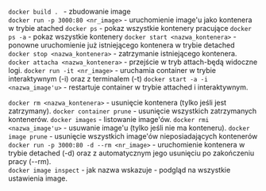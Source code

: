 `docker build . ` - zbudowanie image  
`docker run -p 3000:80 <nr_image>` - uruchomienie image'u jako kontenera w trybie atached
`docker ps` - pokaz wszystkie kontenery pracujące
`docker ps -a` - pokaz wszystkie kontenery
`docker start <nazwa_kontenera>` - ponowne uruchomienie już istniejącego kontenera w trybie detached  
`docker stop <nazwa_kontenera>` - zatrzymanie istniejącego kontenera.
`docker attacha <nazwa_kontenera>` - przejście w tryb attach-będą widoczne logi.
`docker run -it <nr_image>` - uruchamia container w trybie interaktywnym (-i) oraz z terminalem (-t)
`docker start -a -i <nazwa_image'u>` - restartuje container w trybie attached i interaktywnym.

`docker rm <nazwa_kontenera>` - usunięcie kontenera (tylko jeśli jest zatrzymany).
`docker container prune` - usunięcie wszystkich zatrzymanych kontenerów.
`docker images` - listowanie image'ów.
`docker rmi <nazwa_image'u>` - usuwanie image'u (tylko jeśli nie ma konteneru).
`docker image prune` - usunięcie wszystkich image'ów nieposiadających kontenerów
`docker run -p 3000:80 -d --rm <nr_image>` - uruchomienie kontenera w trybie detached (-d) oraz z automatycznym jego
usunięciu po zakończeniu pracy (--rm).  
`docker image inspect`  - jak nazwa wskazuje - podgląd na wszystkie ustawienia image.